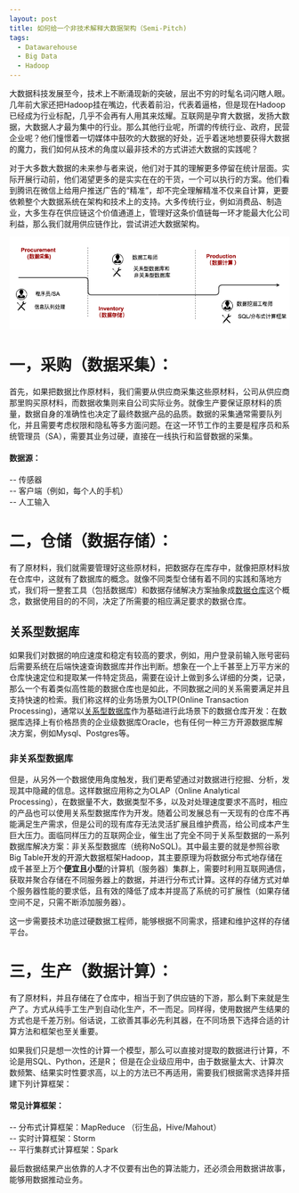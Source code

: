 ```yaml
---
layout: post
title: 如何给一个非技术解释大数据架构（Semi-Pitch) 
tags: 
  - Datawarehouse
  - Big Data
  - Hadoop
---
```


大数据科技发展至今，技术上不断涌现新的突破，层出不穷的时髦名词闪瞎人眼。几年前大家还把Hadoop挂在嘴边，代表着前沿，代表着逼格，但是现在Hadoop已经成为行业标配，几乎不会再有人用其来炫耀。互联网是孕育大数据，发扬大数据，大数据人才最为集中的行业。那么其他行业呢，所谓的传统行业、政府，民营企业呢？他们憧憬着一切媒体中鼓吹的大数据的好处，近乎着迷地想要获得大数据的魔力，我们如何从技术的角度以最非技术的方式讲述大数据的实践呢？

对于大多数大数据的未来参与者来说，他们对于其的理解更多停留在统计层面。实际开展行动前，他们渴望更多的是实实在在的干货，一个可以执行的方案。他们看到腾讯在微信上给用户推送广告的“精准”，却不完全理解精准不仅来自计算，更要依赖整个大数据系统在架构和技术上的支持。大多传统行业，例如消费品、制造业，大多生存在供应链这个价值通道上，管理好这条价值链每一环才能最大化公司利益，那么我们就用供应链作比，尝试讲述大数据架构。

![](/media/img/data_chain.png)

# 一，采购（数据采集）：
首先，如果把数据比作原材料，我们需要从供应商采集这些原材料，公司从供应商那里购买原材料，而数据收集则来自公司实际业务。就像生产要保证原材料的质量，数据自身的准确性也决定了最终数据产品的品质。数据的采集通常需要队列化，并且需要考虑权限和隐私等多方面问题。在这一环节工作的主要是程序员和系统管理员（SA），需要其业务过硬，直接在一线执行和监督数据的采集。

#### 数据源：
-- 传感器  
-- 客户端（例如，每个人的手机）  
-- 人工输入  

# 二，仓储（数据存储）：
有了原材料，我们就需要管理好这些原材料，把数据存在库存中，就像把原材料放在仓库中，这就有了数据库的概念。就像不同类型仓储有着不同的实践和落地方式，我们将一整套工具（包括数据库）和数据存储解决方案抽象成[数据仓库](http://t.cn/RaWF5Yu)这个概念，数据使用目的的不同，决定了所需要的相应满足要求的数据仓库。

## 关系型数据库
如果我们对数据的响应速度和稳定有较高的要求，例如，用户登录前输入账号密码后需要系统在后端快速查询数据库并作出判断。想象在一个上千甚至上万平方米的仓库快速定位和提取某一件特定货品，需要在设计上做到多么详细的分类，记录，那么一个有着类似高性能的数据仓库也是如此，不同数据之间的关系需要满足并且支持快速的检索。我们称这样的业务场景为OLTP(Online Transaction Processing)，通常以[关系型数据库](http://t.cn/RLZMkRg)作为基础进行此场景下的数据仓库开发：在数据库选择上有价格昂贵的企业级数据库Oracle，也有任何一种三方开源数据库解决方案，例如Mysql、Postgres等。

### 非关系型数据库
但是，从另外一个数据使用角度触发，我们更希望通过对数据进行挖掘、分析，发现其中隐藏的信息。这样数据应用称之为OLAP（Online Analytical Processing），在数据量不大，数据类型不多，以及对处理速度要求不高时，相应的产品也可以使用关系型数据库作为开发。随着公司发展总有一天现有的仓库不再能满足生产需求，但是公司的现有库存无法灵活扩展且维护费高，给公司成本产生巨大压力。面临同样压力的互联网企业，催生出了完全不同于关系型数据的一系列数据库解决方案：非关系型数据库（统称NoSQL)。其中最主要的就是参照谷歌Big Table开发的开源大数据框架Hadoop，其主要原理为将数据分布式地存储在成千甚至上万个**便宜且小型**的计算机（服务器）集群上，需要时利用互联网通信，获取并聚合存储在不同服务器上的数据，并进行分布式计算。这样的存储方式对单个服务器性能的要求低，且有效的降低了成本并提高了系统的可扩展性（如果存储空间不足，只需不断添加服务器）。

这一步需要技术功底过硬数据工程师，能够根据不同需求，搭建和维护这样的存储平台。  

# 三，生产（数据计算）：
有了原材料，并且存储在了仓库中，相当于到了供应链的下游，那么剩下来就是生产了。方式从纯手工生产到自动化生产，不一而足。同样得，使用数据产生结果的方式也是千差万别。俗话说，工欲善其事必先利其器，在不同场景下选择合适的计算方法和框架也至关重要。

如果我们只是想一次性的计算一个模型，那么可以直接对提取的数据进行计算，不论是用SQL、Python，还是R；
但是在企业级应用中，由于数据量太大、计算次数频繁、结果实时性要求高，以上的方法已不再适用，需要我们根据需求选择并搭建下列计算框架：

#### 常见计算框架：
-- 分布式计算框架：MapReduce （衍生品，Hive/Mahout）  
-- 实时计算框架：Storm  
-- 平行集群式计算框架：Spark 

最后数据结果产出依靠的人才不仅要有出色的算法能力，还必须会用数据讲故事，能够用数据推动业务。
